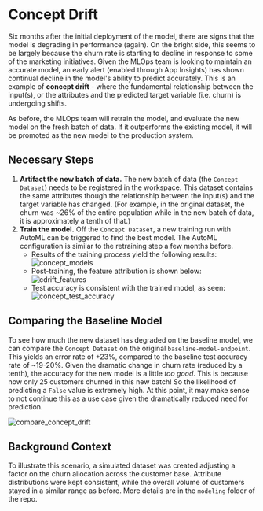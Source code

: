 # Concept Drift
Six months after the initial deployment of the model, there are signs that the model is degrading in
performance (again). On the bright side, this seems to be largely because the churn rate is starting to
decline in response to some of the marketing initiatives. Given the MLOps team is looking to maintain an
accurate model, an early alert (enabled through App Insights) has shown continual decline in the model's
ability to predict accurately. This is an example of **concept drift** - where the fundamental relationship
between the input(s), or the attributes and the predicted target variable (i.e. churn) is undergoing shifts.

As before, the MLOps team will retrain the model, and evaluate the new model on the fresh batch of
data. If it outperforms the existing model, it will be promoted as the new model to the production system.

## Necessary Steps
1. **Artifact the new batch of data.** The new batch of data (the `Concept Dataset`) needs to be registered in
   the workspace. This dataset contains the same attributes though the relationship between the input(s) and
   the target variable has changed. (For example, in the original dataset, the churn was ~26% of the entire
   population while in the new batch of data, it is approximately a tenth of that.)
2. **Train the model.** Off the `Concept Dataset`, a new training run with AutoML can be triggered to find the best model. The
   AutoML configuration is similar to the retraining step a few months before.
   	- Results of the training process yield the following results: ![concept_models](./imgs/concept_models.jpg)
	- Post-training, the feature attribution is shown below:  ![cdrift_features](./imgs/cdrift_features.jpg)
	- Test accuracy is consistent with the trained model, as seen:  ![concept_test_accuracy](./imgs/concept_test_accuracy.jpg)

## Comparing the Baseline Model
To see how much the new dataset has degraded on the baseline model, we can compare the `Concept Dataset` on
the original `baseline-model-endpoint`. This yields an error rate of +23%, compared to the baseline test
accuracy rate of ~19-20%. Given the dramatic change in churn rate (reduced by a tenth), the accuracy for the new model
is a little *too good*. This is because now only 25 customers churned in this new batch! So the likelihood of
predicting a `False` value is extremely high. At this point, it may make sense to not continue this as a use
case given the dramatically reduced need for prediction.

![compare_concept_drift](./gifs/compare_concept_drift.gif)

## Background Context
To illustrate this scenario, a simulated dataset was created adjusting a factor on the churn allocation across
the customer base. Attribute distributions were kept consistent, while the overall volume of customers stayed
in a similar range as before. More details are in the `modeling` folder of the repo. 
